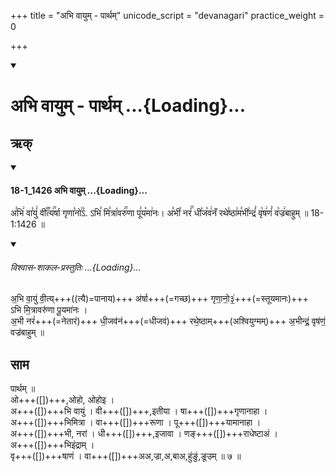 +++
title = "अभि वायुम् - पार्थम्"
unicode_script = "devanagari"
practice_weight = 0

+++
<div class="js_include" includetitle="true" newlevelforh1="1" unfilled url="/vedAH_sAma/paravastu-sAma/devaH/somaH/abhi-vAyum-pArtham/">
<details open><summary><h1>अभि वायुम् - पार्थम् ...{Loading}...</h1></summary>

## ऋक्

<div class="js_include" includetitle="false" newlevelforh1="3" unfilled="" url="/vedAH_sAma/kauthumam/saMhitA/vishvAsa-prastutiH/4_uttarArchikaH/6/2/18-1_1426_abhi_vAyum.md">
<details open><summary><h4>18-1_1426 अभि वायुम् ...{Loading}...</h4></summary>

अ꣣भि꣢ वा꣣युं꣢ वी꣣꣬त्य꣢꣯र्षा गृणा꣣नो꣢꣣ऽ. ऽभि꣣ मि꣣त्रा꣡वरु꣢꣯णा पू꣣य꣡मा꣢नः। अ꣣भी꣡ नरं꣢꣯ धी꣣ज꣡व꣢नँ रथे꣣ष्ठा꣢म꣣भी꣢न्द्रं꣣ वृ꣡ष꣢णं꣣ व꣡ज्र꣢बाहुम् ॥ 18-1:1426 ॥

<div class="js_include" newlevelforh1="2" title="विश्वास-शाकल-प्रस्तुतिः" unfilled="" url="/vedAH_Rk/shAkalam/saMhitA/vishvAsa-prastutiH/09/097/49_abhi_vAyuM.md">
<details open><summary><h6>विश्वास-शाकल-प्रस्तुतिः ...{Loading}...</h6></summary>


अ॒भि वा॒युं वी॒त्य्+++((त्यै)=पानाय)+++ अ॑र्षा+++(=गच्छ)+++  गृणा॒नो॒३॒॑+++(=स्तूयमानः)+++  
ऽभि मि॒त्रावरु॑णा पू॒यमा॑नः ।  
अ॒भी नरं॑+++(=नेतारं)+++ धी॒जव॑नं+++(=धीजवं)+++  रथे॒ष्ठाम्+++(अश्वियुग्मम्)+++ अ॒भीन्द्रं॒ वृष॑णं॒ वज्र॑बाहुम् ॥

</details>
</div>
</details>
</div>  

## साम

<div caption="गोपालार्यः 2015  " class="audioEmbed" src="https://archive
.org/download/jaiminIya-sAma-gAna-paravastu-tradition-gopAla-2015/abhi-vAyuM-pArdham.mp3"></div>

पार्थम् ॥  
ओ+++([])+++,ओहो, ओहोइ ।  
अ+++([])+++भि वायुं ।  वी+++([])+++,इतीया । षा+++([])+++गृणानाहा ।  
अ+++([])+++भिमित्रा । वा+++([])+++रूणा । पू+++([])+++यामानाहा ।  
अ+++([])+++भी, नरां ।  धी+++([])+++,इजावा । णङ्+++([])+++राधेष्टाअं ।  
अ+++([])+++भिइंद्राम् ।  
वृ+++([])+++षाणं । वा+++([])+++अअ,ज्रा,अ,बाअ,हुंङुं,ङूउम् ॥ ७ ॥
</details>
</div>